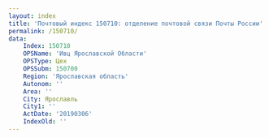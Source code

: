 ```yaml
---
layout: index
title: 'Почтовый индекс 150710: отделение почтовой связи Почты России'
permalink: /150710/
data:
    Index: 150710
    OPSName: 'Ивц Ярославской Области'
    OPSType: Цех
    OPSSubm: 150700
    Region: 'Ярославская область'
    Autonom: ''
    Area: ''
    City: Ярославль
    City1: ''
    ActDate: '20190306'
    IndexOld: ''
---
```

